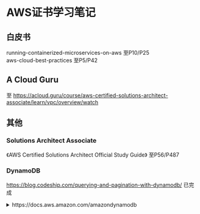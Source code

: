 # AWS证书学习笔记

## 白皮书
running-containerized-microservices-on-aws 至P10/P25  
aws-cloud-best-practices 至P5/P42  

## A Cloud Guru
至 https://acloud.guru/course/aws-certified-solutions-architect-associate/learn/vpc/overview/watch  

## 其他
### Solutions Architect Associate
《AWS Certified Solutions Architect Official Study Guide》 至P56/P487
### DynamoDB
https://blog.codeship.com/querying-and-pagination-with-dynamodb/ 已完成  
<details>
    <summary>https://docs.aws.amazon.com/amazondynamodb</summary>
    https://docs.aws.amazon.com/amazondynamodb/latest/APIReference/API_Scan.html 已完成  
</details>
